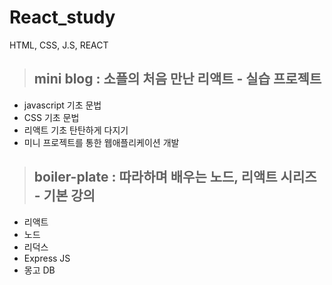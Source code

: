 # React_study
HTML, CSS, J.S, REACT

>## mini blog : 소플의 처음 만난 리액트 - 실습 프로젝트

* javascript 기초 문법
* CSS 기초 문법
* 리액트 기초 탄탄하게 다지기
* 미니 프로젝트를 통한 웹애플리케이션 개발


>## boiler-plate : 따라하며 배우는 노드, 리액트 시리즈 - 기본 강의 
>
* 리액트
* 노드
* 리덕스
* Express JS
* 몽고 DB
